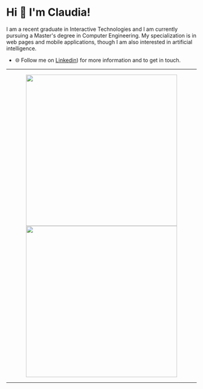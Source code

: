 # Hi 👋 I'm Claudia! 
I am a recent graduate in Interactive Technologies and I am currently pursuing a Master's degree in Computer Engineering. My specialization is in web pages and mobile applications, though I am also interested in artificial intelligence.

- 🌐 Follow me on [Linkedin](https://www.linkedin.com/in/claudia-torres-cruz-6ab379267/)) for more information and to get in touch.

---

<p align="center">
  <img src="https://github-readme-stats.vercel.app/api?username=claudiatc02&show_icons=true&theme=bear" width="400">
  <img src="https://github-readme-streak-stats.herokuapp.com?user=claudiatc02&theme=dark&hide_border=true" width="400">
</p>

---
<!---
ClaudiaTC02/ClaudiaTC02 is a ✨ special ✨ repository because its `README.md` (this file) appears on your GitHub profile.
You can click the Preview link to take a look at your changes.
--->
